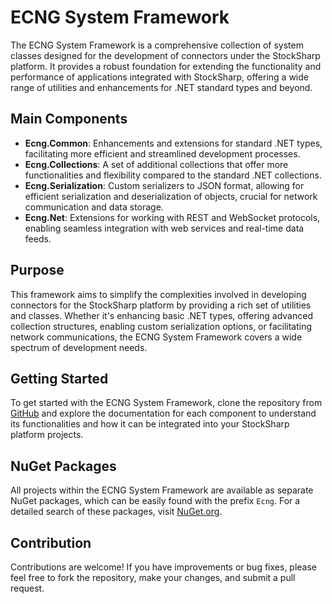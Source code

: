 # ECNG System Framework

The ECNG System Framework is a comprehensive collection of system classes designed for the development of connectors under the StockSharp platform. It provides a robust foundation for extending the functionality and performance of applications integrated with StockSharp, offering a wide range of utilities and enhancements for .NET standard types and beyond.

## Main Components

- **Ecng.Common**: Enhancements and extensions for standard .NET types, facilitating more efficient and streamlined development processes.
- **Ecng.Collections**: A set of additional collections that offer more functionalities and flexibility compared to the standard .NET collections.
- **Ecng.Serialization**: Custom serializers to JSON format, allowing for efficient serialization and deserialization of objects, crucial for network communication and data storage.
- **Ecng.Net**: Extensions for working with REST and WebSocket protocols, enabling seamless integration with web services and real-time data feeds.

## Purpose

This framework aims to simplify the complexities involved in developing connectors for the StockSharp platform by providing a rich set of utilities and classes. Whether it's enhancing basic .NET types, offering advanced collection structures, enabling custom serialization options, or facilitating network communications, the ECNG System Framework covers a wide spectrum of development needs.

## Getting Started

To get started with the ECNG System Framework, clone the repository from [GitHub](https://github.com/stocksharp/ecng) and explore the documentation for each component to understand its functionalities and how it can be integrated into your StockSharp platform projects.

## NuGet Packages

All projects within the ECNG System Framework are available as separate NuGet packages, which can be easily found with the prefix `Ecng`. For a detailed search of these packages, visit [NuGet.org](https://www.nuget.org/packages/?q=ecng).

## Contribution

Contributions are welcome! If you have improvements or bug fixes, please feel free to fork the repository, make your changes, and submit a pull request.


